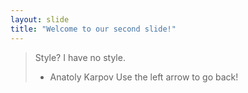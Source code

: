 ```yaml
---
layout: slide
title: "Welcome to our second slide!"
---
```

> Style? I have no style.
> - Anatoly Karpov
Use the left arrow to go back!
